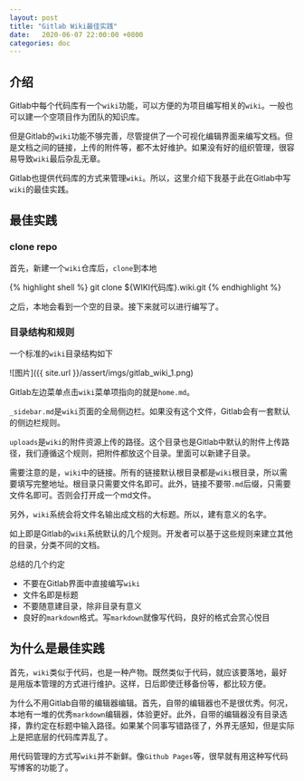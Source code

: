 ```yaml
---
layout: post
title: "Gitlab Wiki最佳实践"
date:   2020-06-07 22:00:00 +0800
categories: doc
---
```


## 介绍

Gitlab中每个代码库有一个`wiki`功能，可以方便的为项目编写相关的`wiki`。一般也可以建一个空项目作为团队的知识库。

但是Gitlab的`wiki`功能不够完善，尽管提供了一个可视化编辑界面来编写文档。但是文档之间的链接，上传的附件等，都不太好维护。如果没有好的组织管理，很容易导致`wiki`最后杂乱无章。

Gitlab也提供代码库的方式来管理`wiki`。所以，这里介绍下我基于此在Gitlab中写`wiki`的最佳实践。

## 最佳实践

### clone repo

首先，新建一个`wiki`仓库后，`clone`到本地

{% highlight shell %}
git clone ${WIKI代码库}.wiki.git
{% endhighlight %}

之后，本地会看到一个空的目录。接下来就可以进行编写了。

### 目录结构和规则

一个标准的`wiki`目录结构如下

![图片]({{ site.url }}/assert/imgs/gitlab_wiki_1.png)

Gitlab左边菜单点击`wiki`菜单项指向的就是`home.md`。

`_sidebar.md`是`wiki`页面的全局侧边栏。如果没有这个文件，Gitlab会有一套默认的侧边栏规则。

`uploads`是`wiki`的附件资源上传的路径。这个目录也是Gitlab中默认的附件上传路径，我们遵循这个规则，把附件都放这个目录。里面可以新建子目录。

需要注意的是，`wiki`中的链接。所有的链接默认根目录都是`wiki`根目录，所以需要填写完整地址。根目录只需要文件名即可。此外，链接不要带`.md`后缀，只需要文件名即可。否则会打开成一个md文件。

另外，`wiki`系统会将文件名输出成文档的大标题。所以，建有意义的名字。

如上即是Gitlab的`wiki`系统默认的几个规则。开发者可以基于这些规则来建立其他的目录，分类不同的文档。

总结的几个约定

+ 不要在Gitlab界面中直接编写`wiki`
+ 文件名即是标题
+ 不要随意建目录，除非目录有意义
+ 良好的`markdown`格式。写`markdown`就像写代码，良好的格式会赏心悦目

## 为什么是最佳实践

首先，`wiki`类似于代码，也是一种产物。既然类似于代码，就应该要落地，最好是用版本管理的方式进行维护。这样，日后即使迁移备份等，都比较方便。

为什么不用Gitlab自带的编辑器编辑。首先，自带的编辑器也不是很优秀。何况，本地有一堆的优秀`markdown`编辑器，体验更好。此外，自带的编辑器没有目录选择，靠约定在标题中输入路径。如果某个同事写错路径了，外界无感知，但是实际上是把底层的代码库弄乱了。

用代码管理的方式写`wiki`并不新鲜。像`Github Pages`等，很早就有用这种写代码写博客的功能了。